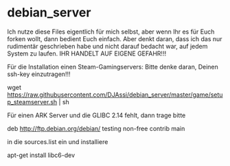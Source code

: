 # debian_server
Ich nutze diese Files eigentlich für mich selbst, aber wenn Ihr es für Euch forken wollt, dann bedient Euch einfach. Aber denkt daran, dass ich das nur rudimentär geschrieben habe und nicht darauf bedacht war, auf jedem System zu laufen. IHR HANDELT AUF EIGENE GEFAHR!!!


Für die Installation einen Steam-Gamingservers:
Bitte denke daran, Deinen ssh-key einzutragen!!!

wget https://raw.githubusercontent.com/DJAssi/debian_server/master/game/setup_steamserver.sh | sh

Für einen ARK Server und die GLIBC 2.14 fehlt, dann trage bitte 

deb http://ftp.debian.org/debian/ testing non-free contrib main

in die sources.list ein und installiere

apt-get install libc6-dev

